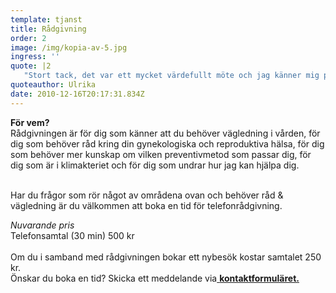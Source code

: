 ```yaml
---
template: tjanst
title: Rådgivning
order: 2
image: /img/kopia-av-5.jpg
ingress: ''
quote: |2
   "Stort tack, det var ett mycket värdefullt möte och jag känner mig peppad och glad" 
quoteauthor: Ulrika
date: 2010-12-16T20:17:31.834Z
---
```

**För vem?** <br/>Rådgivningen är för dig som känner att du behöver vägledning i vården, för dig som behöver råd kring din gynekologiska och reproduktiva hälsa, för dig som behöver mer kunskap om vilken preventivmetod som passar dig, för dig som är i klimakteriet och för dig som undrar hur jag kan hjälpa dig. <br/><br/>

Har du frågor som rör något av områdena ovan och behöver råd & vägledning är du välkommen att boka en tid för telefonrådgivning.<br/>

*Nuvarande pris*<br/>Telefonsamtal (30 min) 500 kr\
<br/>Om du i samband med rådgivningen bokar ett nybesök kostar samtalet 250 kr.<br/>Önskar du boka en tid? Skicka ett meddelande via[ **kontaktformuläret.**](https://dinrytm.se/kontakt)